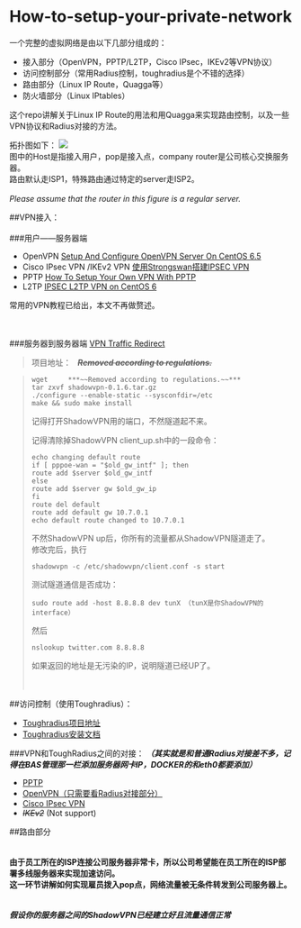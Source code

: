 # How-to-setup-your-private-network
一个完整的虚拟网络是由以下几部分组成的：
* 接入部分（OpenVPN，PPTP/L2TP，Cisco IPsec，IKEv2等VPN协议）
* 访问控制部分（常用Radius控制，toughradius是个不错的选择）
* 路由部分（Linux IP Route，Quagga等）
* 防火墙部分（Linux IPtables）

这个repo讲解关于Linux IP Route的用法和用Quagga来实现路由控制，以及一些VPN协议和Radius对接的方法。

拓扑图如下：
![](http://i.imgur.com/k9h5Egw.png)  
图中的Host是指接入用户，pop是接入点，company router是公司核心交换服务器。  
路由默认走ISP1，特殊路由通过特定的server走ISP2。
<br></br>
*Please assume that the router in this figure is a regular server.*


##VPN接入：
<br></br>
###用户——服务器端
* OpenVPN [Setup And Configure OpenVPN Server On CentOS 6.5](http://www.unixmen.com/setup-openvpn-server-client-centos-6-5/)
* Cisco IPsec VPN /IKEv2 VPN [使用Strongswan搭建IPSEC VPN](https://hjc.im/shi-yong-strongswanda-jian-ipsecikev2-vpn/)
* PPTP [How To Setup Your Own VPN With PPTP](https://www.digitalocean.com/community/tutorials/how-to-setup-your-own-vpn-with-pptp)
* L2TP [IPSEC L2TP VPN on CentOS 6](https://raymii.org/s/tutorials/IPSEC_L2TP_vpn_on_CentOS_-_Red_Hat_Enterprise_Linux_or_Scientific_-_Linux_6.html)

常用的VPN教程已给出，本文不再做赘述。  
<br></br>

###服务器到服务器端
[VPN Traffic Redirect](https://github.com/OkamiSupport/VPN-traffic-redirect-to-another-vpn-tunnel)

>项目地址：&nbsp;&nbsp;   ***~~Removed according to regulations.~~***  

>```
>wget     ***~~Removed according to regulations.~~***  
>tar zxvf shadowvpn-0.1.6.tar.gz  
>./configure --enable-static --sysconfdir=/etc  
>make && sudo make install  
>```
>
>记得打开ShadowVPN用的端口，不然隧道起不来。  
>
>记得清除掉ShadowVPN client_up.sh中的一段命令：  
>```
>echo changing default route  
>if [ pppoe-wan = "$old_gw_intf" ]; then  
>route add $server $old_gw_intf  
>else  
>route add $server gw $old_gw_ip  
>fi  
>route del default  
>route add default gw 10.7.0.1  
>echo default route changed to 10.7.0.1  
>```
>不然ShadowVPN up后，你所有的流量都从ShadowVPN隧道走了。  
>修改完后，执行
>```
>shadowvpn -c /etc/shadowvpn/client.conf -s start
>```
>
>测试隧道通信是否成功：  
>```
>sudo route add -host 8.8.8.8 dev tunX （tunX是你ShadowVPN的interface）  
>```
>然后
>```
>nslookup twitter.com 8.8.8.8  
>```
>如果返回的地址是无污染的IP，说明隧道已经UP了。  
<br></br>

##访问控制（使用Toughradius）：
* [Toughradius项目地址](https://github.com/talkincode/ToughRADIUS)
* [Toughradius安装文档](http://docs.toughradius.net/index.html)

###VPN和ToughRadius之间的对接：
***（其实就是和普通Radius对接差不多，记得在BAS管理那一栏添加服务器网卡IP，DOCKER的和eth0都要添加）***
* [PPTP](http://docs.toughradius.net/toughradius/pptp.html)
* [OpenVPN（只需要看Radius对接部分）](http://blog.csdn.net/xiaoxinghehe/article/details/8253100)
* [Cisco IPsec VPN](https://gist.github.com/OkamiSupport/4892f251e837ee708131)
* *~~IKEv2~~* (Not support)

##路由部分  
<br></br>
**由于员工所在的ISP连接公司服务器非常卡，所以公司希望能在员工所在的ISP部署多线服务器来实现加速访问。**  
**这一环节讲解如何实现雇员拨入pop点，网络流量被无条件转发到公司服务器上。**  
<br></br>
***假设你的服务器之间的ShadowVPN已经建立好且流量通信正常***  
